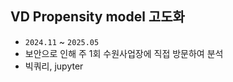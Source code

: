 ## VD Propensity model 고도화

- `2024.11` ~ `2025.05`
- 보안으로 인해 주 1회 수원사업장에 직접 방문하여 분석
- 빅쿼리, jupyter
